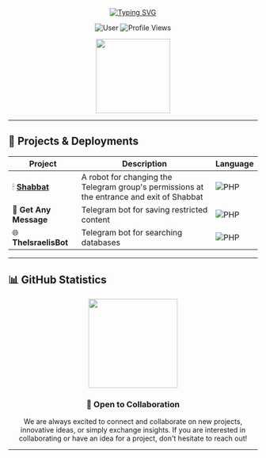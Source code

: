 <div align="center">
<a href="https://git.io/typing-svg"><img src="https://readme-typing-svg.demolab.com?font=Rowdies&pause=1000&color=3F79F7&width=435&lines=Welcome+to+The+Israelis" alt="Typing SVG" /></a>

![User](https://img.shields.io/badge/User-theisraelis-3F83F8?style=for-the-badge)
<img src="https://komarev.com/ghpvc/?username=theisraelis&style=for-the-badge&color=3F83F8" alt="Profile Views"/>
</div>

<p align="center">
<a href="https://www.t.me/PHPwiz"><img width="150px" src="https://img.shields.io/badge/telegram-official-blue?logo=telegram"/></a> 
</p>

---

## 🚀 Projects & Deployments

| Project                        | Description                                  | Language                                                                                                                                                                                                  |
| ------------------------------ | -------------------------------------------- | -------------------------------------------------------------------------------------------------------------------------------------------------------------------------------------------------------------------- |
| 🕯 [**Shabbat**](https://github.com/theisraelis/shabbat) | A robot for changing the Telegram group's permissions at the entrance and exit of Shabbat | ![PHP](https://img.shields.io/badge/PHP-777BB4?style=flat&logo=php&logoColor=white) |
| 💬 **Get Any Message**       | Telegram bot for saving restricted content | ![PHP](https://img.shields.io/badge/PHP-777BB4?style=flat&logo=php&logoColor=white)                  |
| 🌐 **TheIsraelisBot**    | Telegram bot for searching databases | ![PHP](https://img.shields.io/badge/PHP-777BB4?style=flat&logo=php&logoColor=white)                                                                                      |

---

## 📊 GitHub Statistics

<div align="center">
  <img height="180em" src="https://github-readme-stats.vercel.app/api/top-langs/?username=theisraelis&layout=compact&theme=tokyonight&hide_border=true"/>
</div>

<div align="center">

### 💼 Open to Collaboration

We are always excited to connect and collaborate on new projects, innovative ideas, or simply exchange insights. If you are interested in collaborating or have an idea for a project, don't hesitate to reach out!

</div>

---
